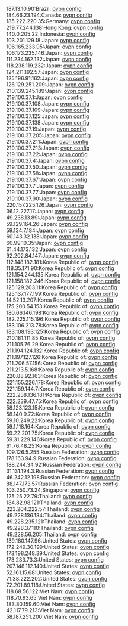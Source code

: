 187.13.10.90:Brazil: [ovpn config](vpn/187_13_10_90.ovpn)  
184.66.23.194:Canada: [ovpn config](vpn/184_66_23_194.ovpn)  
185.222.220.35:Germany: [ovpn config](vpn/185_222_220_35.ovpn)  
219.77.244.138:Hong Kong: [ovpn config](vpn/219_77_244_138.ovpn)  
140.0.205.22:Indonesia: [ovpn config](vpn/140_0_205_22.ovpn)  
103.201.129.18:Japan: [ovpn config](vpn/103_201_129_18.ovpn)  
106.165.233.95:Japan: [ovpn config](vpn/106_165_233_95.ovpn)  
106.173.235.146:Japan: [ovpn config](vpn/106_173_235_146.ovpn)  
111.234.162.132:Japan: [ovpn config](vpn/111_234_162_132.ovpn)  
118.238.119.232:Japan: [ovpn config](vpn/118_238_119_232.ovpn)  
124.211.192.57:Japan: [ovpn config](vpn/124_211_192_57.ovpn)  
125.196.91.162:Japan: [ovpn config](vpn/125_196_91_162.ovpn)  
126.129.251.209:Japan: [ovpn config](vpn/126_129_251_209.ovpn)  
210.139.245.189:Japan: [ovpn config](vpn/210_139_245_189.ovpn)  
219.100.37.1:Japan: [ovpn config](vpn/219_100_37_1.ovpn)  
219.100.37.108:Japan: [ovpn config](vpn/219_100_37_108.ovpn)  
219.100.37.109:Japan: [ovpn config](vpn/219_100_37_109.ovpn)  
219.100.37.125:Japan: [ovpn config](vpn/219_100_37_125.ovpn)  
219.100.37.138:Japan: [ovpn config](vpn/219_100_37_138.ovpn)  
219.100.37.19:Japan: [ovpn config](vpn/219_100_37_19.ovpn)  
219.100.37.205:Japan: [ovpn config](vpn/219_100_37_205.ovpn)  
219.100.37.211:Japan: [ovpn config](vpn/219_100_37_211.ovpn)  
219.100.37.213:Japan: [ovpn config](vpn/219_100_37_213.ovpn)  
219.100.37.22:Japan: [ovpn config](vpn/219_100_37_22.ovpn)  
219.100.37.4:Japan: [ovpn config](vpn/219_100_37_4.ovpn)  
219.100.37.50:Japan: [ovpn config](vpn/219_100_37_50.ovpn)  
219.100.37.58:Japan: [ovpn config](vpn/219_100_37_58.ovpn)  
219.100.37.67:Japan: [ovpn config](vpn/219_100_37_67.ovpn)  
219.100.37.7:Japan: [ovpn config](vpn/219_100_37_7.ovpn)  
219.100.37.77:Japan: [ovpn config](vpn/219_100_37_77.ovpn)  
219.100.37.90:Japan: [ovpn config](vpn/219_100_37_90.ovpn)  
220.157.225.126:Japan: [ovpn config](vpn/220_157_225_126.ovpn)  
36.12.227.17:Japan: [ovpn config](vpn/36_12_227_17.ovpn)  
49.238.13.89:Japan: [ovpn config](vpn/49_238_13_89.ovpn)  
59.129.164.26:Japan: [ovpn config](vpn/59_129_164_26.ovpn)  
59.134.7.184:Japan: [ovpn config](vpn/59_134_7_184.ovpn)  
60.143.32.138:Japan: [ovpn config](vpn/60_143_32_138.ovpn)  
60.99.10.35:Japan: [ovpn config](vpn/60_99_10_35.ovpn)  
61.44.173.132:Japan: [ovpn config](vpn/61_44_173_132.ovpn)  
92.202.84.147:Japan: [ovpn config](vpn/92_202_84_147.ovpn)  
112.148.182.181:Korea Republic of: [ovpn config](vpn/112_148_182_181.ovpn)  
118.35.171.90:Korea Republic of: [ovpn config](vpn/118_35_171_90.ovpn)  
121.154.244.135:Korea Republic of: [ovpn config](vpn/121_154_244_135.ovpn)  
121.158.182.246:Korea Republic of: [ovpn config](vpn/121_158_182_246.ovpn)  
125.129.203.11:Korea Republic of: [ovpn config](vpn/125_129_203_11.ovpn)  
125.137.177.199:Korea Republic of: [ovpn config](vpn/125_137_177_199.ovpn)  
14.52.13.207:Korea Republic of: [ovpn config](vpn/14_52_13_207.ovpn)  
175.200.54.153:Korea Republic of: [ovpn config](vpn/175_200_54_153.ovpn)  
180.66.146.198:Korea Republic of: [ovpn config](vpn/180_66_146_198.ovpn)  
182.225.115.196:Korea Republic of: [ovpn config](vpn/182_225_115_196.ovpn)  
183.106.213.78:Korea Republic of: [ovpn config](vpn/183_106_213_78.ovpn)  
183.108.193.125:Korea Republic of: [ovpn config](vpn/183_108_193_125.ovpn)  
210.181.111.85:Korea Republic of: [ovpn config](vpn/210_181_111_85.ovpn)  
211.105.76.29:Korea Republic of: [ovpn config](vpn/211_105_76_29.ovpn)  
211.194.124.132:Korea Republic of: [ovpn config](vpn/211_194_124_132.ovpn)  
211.197.127.126:Korea Republic of: [ovpn config](vpn/211_197_127_126.ovpn)  
211.206.57.156:Korea Republic of: [ovpn config](vpn/211_206_57_156.ovpn)  
211.213.5.168:Korea Republic of: [ovpn config](vpn/211_213_5_168.ovpn)  
220.88.92.163:Korea Republic of: [ovpn config](vpn/220_88_92_163.ovpn)  
221.155.226.178:Korea Republic of: [ovpn config](vpn/221_155_226_178.ovpn)  
221.159.144.7:Korea Republic of: [ovpn config](vpn/221_159_144_7.ovpn)  
222.238.136.181:Korea Republic of: [ovpn config](vpn/222_238_136_181.ovpn)  
222.239.47.75:Korea Republic of: [ovpn config](vpn/222_239_47_75.ovpn)  
58.123.123.15:Korea Republic of: [ovpn config](vpn/58_123_123_15.ovpn)  
58.140.9.72:Korea Republic of: [ovpn config](vpn/58_140_9_72.ovpn)  
59.10.249.22:Korea Republic of: [ovpn config](vpn/59_10_249_22.ovpn)  
59.1.118.164:Korea Republic of: [ovpn config](vpn/59_1_118_164.ovpn)  
59.22.201.75:Korea Republic of: [ovpn config](vpn/59_22_201_75.ovpn)  
59.31.229.146:Korea Republic of: [ovpn config](vpn/59_31_229_146.ovpn)  
61.76.48.25:Korea Republic of: [ovpn config](vpn/61_76_48_25.ovpn)  
109.126.5.255:Russian Federation: [ovpn config](vpn/109_126_5_255.ovpn)  
178.163.94.9:Russian Federation: [ovpn config](vpn/178_163_94_9.ovpn)  
188.244.34.92:Russian Federation: [ovpn config](vpn/188_244_34_92.ovpn)  
31.131.194.3:Russian Federation: [ovpn config](vpn/31_131_194_3.ovpn)  
46.242.12.198:Russian Federation: [ovpn config](vpn/46_242_12_198.ovpn)  
88.147.173.57:Russian Federation: [ovpn config](vpn/88_147_173_57.ovpn)  
103.250.73.24:Singapore: [ovpn config](vpn/103_250_73_24.ovpn)  
125.25.22.79:Thailand: [ovpn config](vpn/125_25_22_79.ovpn)  
184.82.98.121:Thailand: [ovpn config](vpn/184_82_98_121.ovpn)  
223.204.222.57:Thailand: [ovpn config](vpn/223_204_222_57.ovpn)  
49.228.136.134:Thailand: [ovpn config](vpn/49_228_136_134.ovpn)  
49.228.235.121:Thailand: [ovpn config](vpn/49_228_235_121.ovpn)  
49.228.37.110:Thailand: [ovpn config](vpn/49_228_37_110.ovpn)  
49.228.56.205:Thailand: [ovpn config](vpn/49_228_56_205.ovpn)  
139.180.147.96:United States: [ovpn config](vpn/139_180_147_96.ovpn)  
172.249.30.199:United States: [ovpn config](vpn/172_249_30_199.ovpn)  
173.198.248.39:United States: [ovpn config](vpn/173_198_248_39.ovpn)  
173.233.73.3:United States: [ovpn config](vpn/173_233_73_3.ovpn)  
207.148.112.140:United States: [ovpn config](vpn/207_148_112_140.ovpn)  
52.161.15.68:United States: [ovpn config](vpn/52_161_15_68.ovpn)  
71.38.222.202:United States: [ovpn config](vpn/71_38_222_202.ovpn)  
72.201.89.118:United States: [ovpn config](vpn/72_201_89_118.ovpn)  
118.68.56.122:Viet Nam: [ovpn config](vpn/118_68_56_122.ovpn)  
118.70.93.65:Viet Nam: [ovpn config](vpn/118_70_93_65.ovpn)  
183.80.159.60:Viet Nam: [ovpn config](vpn/183_80_159_60.ovpn)  
42.117.79.213:Viet Nam: [ovpn config](vpn/42_117_79_213.ovpn)  
58.187.251.200:Viet Nam: [ovpn config](vpn/58_187_251_200.ovpn)  
